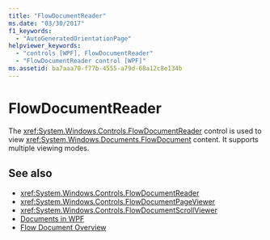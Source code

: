 ```yaml
---
title: "FlowDocumentReader"
ms.date: "03/30/2017"
f1_keywords: 
  - "AutoGeneratedOrientationPage"
helpviewer_keywords: 
  - "controls [WPF], FlowDocumentReader"
  - "FlowDocumentReader control [WPF]"
ms.assetid: ba7aaa70-f77b-4555-a79d-68a12c8e134b
---
```

# FlowDocumentReader
The <xref:System.Windows.Controls.FlowDocumentReader> control is used to view <xref:System.Windows.Documents.FlowDocument> content. It supports multiple viewing modes.  
  
## See also
- <xref:System.Windows.Controls.FlowDocumentReader>
- <xref:System.Windows.Controls.FlowDocumentPageViewer>
- <xref:System.Windows.Controls.FlowDocumentScrollViewer>
- [Documents in WPF](../../../../docs/framework/wpf/advanced/documents-in-wpf.md)
- [Flow Document Overview](../../../../docs/framework/wpf/advanced/flow-document-overview.md)
